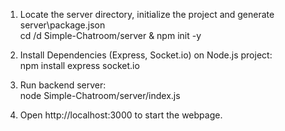 1) Locate the server directory, initialize the project and generate server\package.json  
cd /d Simple-Chatroom/server & npm init -y  
  
2) Install Dependencies (Express, Socket.io) on Node.js project:  
 npm install express socket.io  
  
3) Run backend server:  
node Simple-Chatroom/server/index.js  
  
4) Open http://localhost:3000 to start the webpage.
